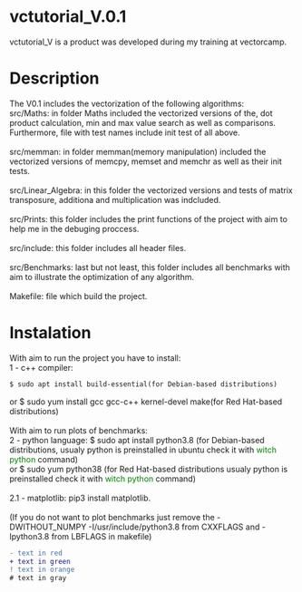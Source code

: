 # vctutorial_V.0.1
vctutorial_V is a product was developed during my training at vectorcamp.
# Description
The V0.1 includes the vectorization of the following algorithms:<br />
    src/Maths: in folder Maths included the vectorized versions of the, dot product calculation, min and max value search as well as comparisons.
    Furthermore, file with test names include init test of all above.<br /><br />
    src/memman: in folder memman(memory manipulation) included the vectorized versions of memcpy, memset and memchr as well as their init tests.<br /><br />
    src/Linear_Algebra: in this folder the vectorized versions and tests of matrix transposure, additiona and multiplication was indcluded.<br /><br />
    src/Prints: this folder includes the print functions of the project with aim to help me in the debuging proccess.<br /><br />
    src/include: this folder includes all header files.<br /><br />
    src/Benchmarks: last but not least, this folder includes all benchmarks with aim to illustrate the optimization of any algorithm.<br /><br />
    Makefile: file which build the project.
    
# Instalation
With aim to run the project you have to install:<br />
1 - c++ compiler: <br /> 
```diff
$ sudo apt install build-essential(for Debian-based distributions)
```
or $ sudo yum install gcc gcc-c++ kernel-devel make(for Red Hat-based distributions) <br /><br />
With aim to run plots of benchmarks:<br />
2 - python language: $ sudo apt install python3.8 (for Debian-based distributions, usualy python is preinstalled in ubuntu check it with <font color="green"> witch python </font> command)<br />
    or $ sudo yum python38 (for Red Hat-based distributions usualy python is preinstalled check it with <font color="green"> witch python </font> command)<br />  
2.1 - matplotlib: pip3 install matplotlib.<br /><br />
(If you do not want to plot benchmarks just remove the -DWITHOUT_NUMPY -I/usr/include/python3.8 from CXXFLAGS and -lpython3.8 from LBFLAGS in makefile)

```diff
- text in red
+ text in green
! text in orange
# text in gray
```
